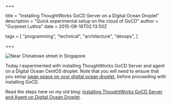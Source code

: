 +++

title = "Installing ThoughtWorks GoCD Server on a Digital Ocean Droplet"
description = "Quick experimental setup on the cloud of GoCD"
author = "Gurpreet Luthra"
date = 2015-08-16T02:13:50Z

tags = [
    "programming",
    "technical",
    "architecture",
    "devops",
]

+++

![Near Chinatown street in Singapore](/images/general/singapore-street.jpg "Near Chinatown street in Singapore")


Today I experimented with installing ThoughtWorks GoCD Server and agent on a Digital Ocean CentOS droplet. 
Note that you will need to ensure that you setup [swap space on your digital ocean droplet](https://www.digitalocean.com/community/tutorials/how-to-add-swap-on-centos-6),
before proceeding with installing GoCD. 

Read the steps here on my old blog: [Installing ThoughtWorks GoCD Server and Agent on Digital Ocean Droplet](http://techie-notebook.blogspot.com/2015/08/installing-thoughtworks-go-server-agent.html).
